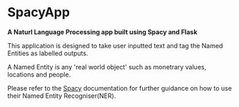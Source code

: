 # SpacyApp
**A Naturl Language Processing app built using Spacy and Flask**

This application is designed to take user inputted text and tag the Named Entities as labelled outputs.

A Named Entity is any 'real world object' such as monetrary values, locations and people. 

Please refer to the [Spacy](https://spacy.io/api/entityrecognizer) documentation for further guidance on how to use their Named Entity Recogniser(NER).
